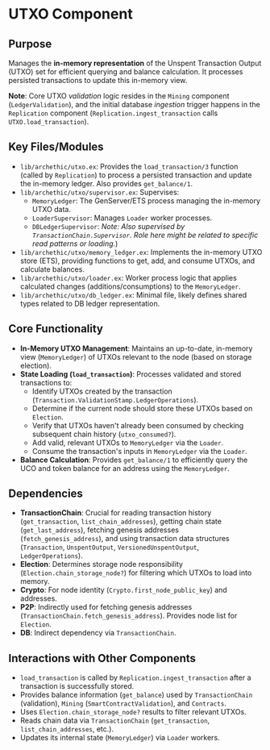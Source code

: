 # UTXO Component

## Purpose

Manages the **in-memory representation** of the Unspent Transaction Output (UTXO) set for efficient querying and balance calculation. It processes persisted transactions to update this in-memory view.

**Note**: Core UTXO *validation* logic resides in the `Mining` component (`LedgerValidation`), and the initial database *ingestion* trigger happens in the `Replication` component (`Replication.ingest_transaction` calls `UTXO.load_transaction`).

## Key Files/Modules

*   `lib/archethic/utxo.ex`: Provides the `load_transaction/3` function (called by `Replication`) to process a persisted transaction and update the in-memory ledger. Also provides `get_balance/1`.
*   `lib/archethic/utxo/supervisor.ex`: Supervises:
    *   `MemoryLedger`: The GenServer/ETS process managing the in-memory UTXO data.
    *   `LoaderSupervisor`: Manages `Loader` worker processes.
    *   `DBLedgerSupervisor`: *Note: Also supervised by `TransactionChain.Supervisor`. Role here might be related to specific read patterns or loading.*)
*   `lib/archethic/utxo/memory_ledger.ex`: Implements the in-memory UTXO store (ETS), providing functions to get, add, and consume UTXOs, and calculate balances.
*   `lib/archethic/utxo/loader.ex`: Worker process logic that applies calculated changes (additions/consumptions) to the `MemoryLedger`.
*   `lib/archethic/utxo/db_ledger.ex`: Minimal file, likely defines shared types related to DB ledger representation.

## Core Functionality

*   **In-Memory UTXO Management**: Maintains an up-to-date, in-memory view (`MemoryLedger`) of UTXOs relevant to the node (based on storage election).
*   **State Loading (`load_transaction`)**: Processes validated and stored transactions to:
    *   Identify UTXOs created by the transaction (`Transaction.ValidationStamp.LedgerOperations`).
    *   Determine if the current node should store these UTXOs based on `Election`.
    *   Verify that UTXOs haven't already been consumed by checking subsequent chain history (`utxo_consumed?`).
    *   Add valid, relevant UTXOs to `MemoryLedger` via the `Loader`.
    *   Consume the transaction's inputs in `MemoryLedger` via the `Loader`.
*   **Balance Calculation**: Provides `get_balance/1` to efficiently query the UCO and token balance for an address using the `MemoryLedger`.

## Dependencies

*   **TransactionChain**: Crucial for reading transaction history (`get_transaction`, `list_chain_addresses`), getting chain state (`get_last_address`), fetching genesis addresses (`fetch_genesis_address`), and using transaction data structures (`Transaction`, `UnspentOutput`, `VersionedUnspentOutput`, `LedgerOperations`).
*   **Election**: Determines storage node responsibility (`Election.chain_storage_node?`) for filtering which UTXOs to load into memory.
*   **Crypto**: For node identity (`Crypto.first_node_public_key`) and addresses.
*   **P2P**: Indirectly used for fetching genesis addresses (`TransactionChain.fetch_genesis_address`). Provides node list for `Election`.
*   **DB**: Indirect dependency via `TransactionChain`.

## Interactions with Other Components

*   `load_transaction` is called by `Replication.ingest_transaction` after a transaction is successfully stored.
*   Provides balance information (`get_balance`) used by `TransactionChain` (validation), `Mining` (`SmartContractValidation`), and `Contracts`.
*   Uses `Election.chain_storage_node?` results to filter relevant UTXOs.
*   Reads chain data via `TransactionChain` (`get_transaction`, `list_chain_addresses`, etc.).
*   Updates its internal state (`MemoryLedger`) via `Loader` workers.